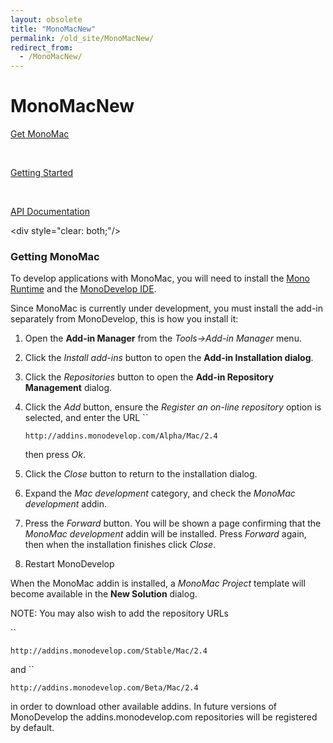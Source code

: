 ```yaml
---
layout: obsolete
title: "MonoMacNew"
permalink: /old_site/MonoMacNew/
redirect_from:
  - /MonoMacNew/
---
```


MonoMacNew
==========

[Get MonoMac](#Getting_MonoMac)

 

[Getting Started](/index.php?title=MonoMacGettingStarted&action=edit&redlink=1 "MonoMacGettingStarted (page does not exist)")

 

[API Documentation](http://www.go-mono.com/docs/N:MonoMac)

\<div style="clear: both;"/\>

### Getting MonoMac

To develop applications with MonoMac, you will need to install the [Mono Runtime](http://www.go-mono.com/mono-downloads/download.html) and the [MonoDevelop IDE](http://www.monodevelop.com).

Since MonoMac is currently under development, you must install the add-in separately from MonoDevelop, this is how you install it:

1.  Open the **Add-in Manager** from the *Tools-\>Add-in Manager* menu.
2.  Click the *Install add-ins* button to open the **Add-in Installation dialog**.
3.  Click the *Repositories* button to open the **Add-in Repository Management** dialog.
4.  Click the *Add* button, ensure the *Register an on-line repository* option is selected, and enter the URL ``

    ``` nowiki
    http://addins.monodevelop.com/Alpha/Mac/2.4
    ```

    then press *Ok*.

5.  Click the *Close* button to return to the installation dialog.
6.  Expand the *Mac development* category, and check the *MonoMac development* addin.
7.  Press the *Forward* button. You will be shown a page confirming that the *MonoMac development* addin will be installed. Press *Forward* again, then when the installation finishes click *Close*.
8.  Restart MonoDevelop

When the MonoMac addin is installed, a *MonoMac Project* template will become available in the **New Solution** dialog.

NOTE: You may also wish to add the repository URLs

``

``` nowiki
http://addins.monodevelop.com/Stable/Mac/2.4
```

and ``

``` nowiki
http://addins.monodevelop.com/Beta/Mac/2.4
```

in order to download other available addins. In future versions of MonoDevelop the addins.monodevelop.com repositories will be registered by default.


